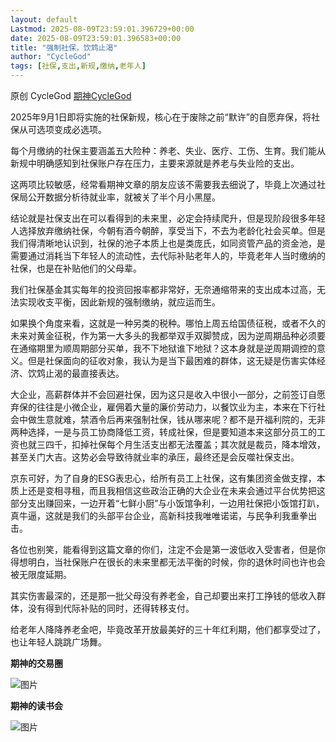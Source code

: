 ```yaml
---
layout: default
Lastmod: 2025-08-09T23:59:01.396729+00:00
date: 2025-08-09T23:59:01.396583+00:00
title: "强制社保，饮鸩止渴"
author: "CycleGod"
tags: [社保,支出,新规,缴纳,老年人]
---
```


原创 CycleGod [期神CycleGod](javascript:void(0);)

2025年9月1日即将实施的社保新规，核心在于废除之前“默许”的自愿弃保，将社保从可选项变成必选项。

每个月缴纳的社保主要涵盖五大险种：养老、失业、医疗、工伤、生育。我们能从新规中明确感知到社保账户存在压力，主要来源就是养老与失业险的支出。

这两项比较敏感，经常看期神文章的朋友应该不需要我去细说了，毕竟上次通过社保局公开数据分析待就业率，就被关了半个月小黑屋。

结论就是社保支出在可以看得到的未来里，必定会持续爬升，但是现阶段很多年轻人选择放弃缴纳社保，今朝有酒今朝醉，享受当下，不去为老龄化社会买单。但是我们得清晰地认识到，社保的池子本质上也是类庞氏，如同资管产品的资金池，是需要通过消耗当下年轻人的流动性，去代际补贴老年人的，毕竟老年人当时缴纳的社保，也是在补贴他们的父母辈。

我们社保基金其实每年的投资回报率都非常好，无奈通缩带来的支出成本过高，无法实现收支平衡，因此新规的强制缴纳，就应运而生。

如果换个角度来看，这就是一种另类的税种。哪怕上周五给国债征税，或者不久的未来对黄金征税，作为第一大多头的我都举双手双脚赞成，因为逆周期品种必须要在通缩期里为顺周期部分买单，我不下地狱谁下地狱？这本身就是逆周期调控的意义。但是社保面向的征收对象，我认为是当下最困难的群体，这无疑是伤害实体经济、饮鸩止渴的最直接表达。

大企业，高薪群体并不会回避社保，因为这只是收入中很小一部分，之前签订自愿弃保的往往是小微企业，雇佣着大量的廉价劳动力，以餐饮业为主，本来在下行社会中做生意就难，禁酒令后再来强制社保，钱从哪来呢？都不是开福利院的，无非两种选择，一是与员工协商降低工资，转成社保，但是要知道本来这部分员工的工资也就三四千，扣掉社保每个月生活支出都无法覆盖；其次就是裁员，降本增效，甚至关门大吉。这势必会导致待就业率的承压，最终还是会反噬社保支出。

京东可好，为了自身的ESG表忠心，给所有员工上社保，这有集团资金做支撑，本质上还是变相寻租，而且我相信这些政治正确的大企业在未来会通过平台优势把这部分支出赚回来，一边开着“七鲜小厨”与小饭馆争利，一边用社保把小饭馆打趴，真牛逼，这就是我们的头部平台企业，高新科技我唯唯诺诺，与民争利我重拳出击。

各位也别笑，能看得到这篇文章的你们，注定不会是第一波低收入受害者，但是你得想明白，当社保账户在很长的未来里都无法平衡的时候，你的退休时间也许也会被无限度延期。

其实伤害最深的，还是那一批父母没有养老金，自己却要出来打工挣钱的低收入群体，没有得到代际补贴的同时，还得转移支付。  

给老年人降降养老金吧，毕竟改革开放最美好的三十年红利期，他们都享受过了，也让年轻人跳跳广场舞。

**期神的交易圈**  

![图片](https://images.weserv.nl/?url=https%3A//mmbiz.qpic.cn/mmbiz_jpg/Ryv50V9CjuaoY5qjqH7Yiaw5ejWPkJbDaos0V6tdUABhefia6vZUabjqiagickYSGbGYQzueUVnIC6C0y2TkkE13nA/640%3Fwx_fmt%3Dother%26wxfrom%3D5%26wx_lazy%3D1%26wx_co%3D1%26randomid%3D3l4vblfj%26tp%3Dwebp)

**期神的读书会**

![图片](https://images.weserv.nl/?url=https%3A//mmbiz.qpic.cn/mmbiz_jpg/Ryv50V9CjuaoY5qjqH7Yiaw5ejWPkJbDabQ6FAuTqZAuNj7giaW3GveM2UsV5SkEDjwBG7xyUM4sE1fqqibEUia1icw/640%3Fwx_fmt%3Dother%26wxfrom%3D5%26wx_lazy%3D1%26wx_co%3D1%26randomid%3Di8ot4k7q%26tp%3Dwebp)


